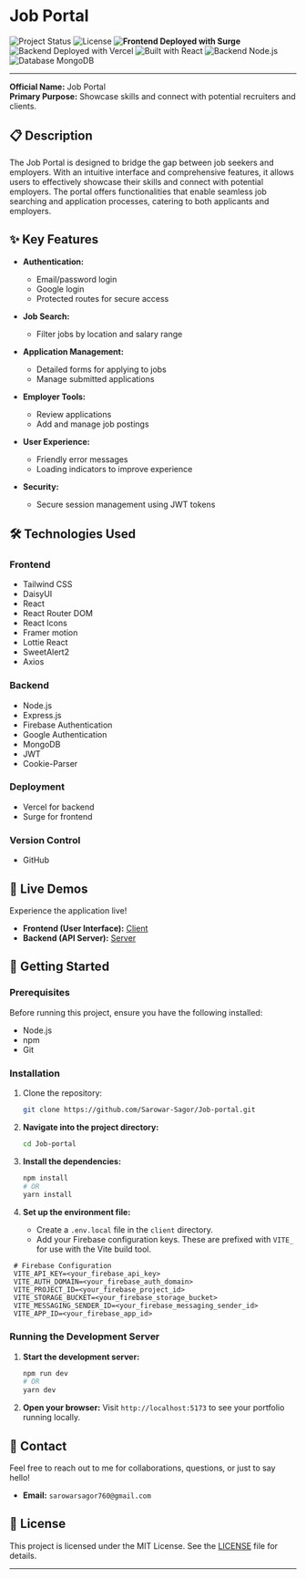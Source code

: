 # Job Portal

![Project Status](https://img.shields.io/badge/Status-Live-brightgreen)
![License](https://img.shields.io/badge/License-MIT-blue.svg)
**![Frontend Deployed with Surge](https://img.shields.io/badge/Frontend_Deployed-Surge-21B072?logo=netlify&logoColor=white)** <!-- Changed badge -->
![Backend Deployed with Vercel](https://img.shields.io/badge/Backend_Deployed-Vercel-black?logo=vercel)
![Built with React](https://img.shields.io/badge/Built%20With-React-61DAFB?logo=react&logoColor=white)
![Backend Node.js](https://img.shields.io/badge/Backend-Node.js-339933?logo=node.js&logoColor=white)
![Database MongoDB](https://img.shields.io/badge/Database-MongoDB-47A248?logo=mongodb&logoColor=white)

---

**Official Name:** Job Portal  
**Primary Purpose:** Showcase skills and connect with potential recruiters and clients.

## 📋 Description

The Job Portal is designed to bridge the gap between job seekers and employers. With an intuitive interface and comprehensive features, it allows users to effectively showcase their skills and connect with potential employers. The portal offers functionalities that enable seamless job searching and application processes, catering to both applicants and employers.

## ✨ Key Features

- **Authentication:**
  - Email/password login
  - Google login
  - Protected routes for secure access

- **Job Search:**
  - Filter jobs by location and salary range

- **Application Management:**
  - Detailed forms for applying to jobs
  - Manage submitted applications

- **Employer Tools:**
  - Review applications
  - Add and manage job postings

- **User Experience:**
  - Friendly error messages
  - Loading indicators to improve experience

- **Security:**
  - Secure session management using JWT tokens

## 🛠️ Technologies Used

### Frontend
- Tailwind CSS
- DaisyUI
- React
- React Router DOM
- React Icons
- Framer motion
- Lottie React
- SweetAlert2
- Axios

### Backend
- Node.js
- Express.js
- Firebase Authentication
- Google Authentication
- MongoDB
- JWT
- Cookie-Parser

### Deployment
- Vercel for backend
- Surge for frontend

### Version Control
- GitHub

## 🚀 Live Demos

Experience the application live!

*   **Frontend (User Interface):** [Client](https://modern-branch-job-portal.surge.sh/)
*   **Backend (API Server):** [Server](https://vercel.com/sarowar-sagors-projects/job-portal-server)

## 🚀 Getting Started

### Prerequisites

Before running this project, ensure you have the following installed:

- Node.js
- npm
- Git

### Installation

1. Clone the repository:

   ```bash
   git clone https://github.com/Sarowar-Sagor/Job-portal.git
   ```
2.  **Navigate into the project directory:**
    ```bash
    cd Job-portal
    ```
3.  **Install the dependencies:**
    ```bash
    npm install
    # OR
    yarn install
    ```
4. **Set up the environment file:**

   - Create a `.env.local` file in the `client` directory.
   - Add your Firebase configuration keys. These are prefixed with `VITE_` for use with the Vite build tool.


  ```env
   # Firebase Configuration
   VITE_API_KEY=<your_firebase_api_key>
   VITE_AUTH_DOMAIN=<your_firebase_auth_domain>
   VITE_PROJECT_ID=<your_firebase_project_id>
   VITE_STORAGE_BUCKET=<your_firebase_storage_bucket>
   VITE_MESSAGING_SENDER_ID=<your_firebase_messaging_sender_id>
   VITE_APP_ID=<your_firebase_app_id>
   ```

### Running the Development Server

1.  **Start the development server:**

    ```bash
    npm run dev
    # OR
    yarn dev
    ```
    
3.  **Open your browser:**
    Visit `http://localhost:5173` to see your portfolio running locally.

## 📧 Contact

Feel free to reach out to me for collaborations, questions, or just to say hello!

*   **Email:** `sarowarsagor760@gmail.com`

## 📄 License

This project is licensed under the MIT License. See the [LICENSE](./LICENSE) file for details.

---
